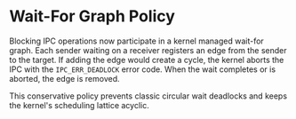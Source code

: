 # Wait-For Graph Policy

Blocking IPC operations now participate in a kernel managed wait-for graph. Each
sender waiting on a receiver registers an edge from the sender to the target.
If adding the edge would create a cycle, the kernel aborts the IPC with the
`IPC_ERR_DEADLOCK` error code. When the wait completes or is aborted, the edge is
removed.

This conservative policy prevents classic circular wait deadlocks and keeps the
kernel's scheduling lattice acyclic.
